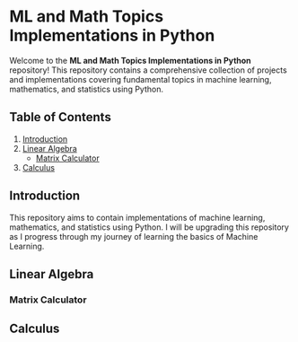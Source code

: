 # ML and Math Topics Implementations in Python

Welcome to the **ML and Math Topics Implementations in Python** repository! This repository contains a comprehensive collection of projects and implementations covering fundamental topics in machine learning, mathematics, and statistics using Python.

## Table of Contents

1. [Introduction](#introduction)
2. [Linear Algebra](#linear-algebra)
    - [Matrix Calculator](#matrix-calculator)
3. [Calculus](#calculus)

## Introduction

This repository aims to contain implementations of machine learning, mathematics, and statistics using Python. I will be upgrading this repository as I progress through my journey of learning the basics of Machine Learning.

## Linear Algebra

### Matrix Calculator

## Calculus